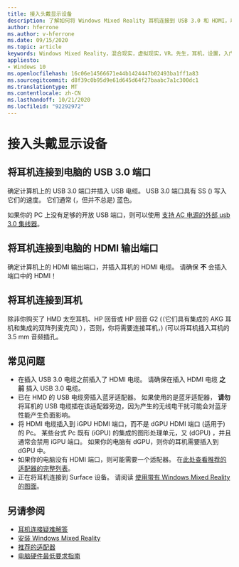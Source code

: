 ```yaml
---
title: 接入头戴显示设备
description: 了解如何将 Windows Mixed Reality 耳机连接到 USB 3.0 和 HDMI，以及如何将耳机连接到耳机。
author: hferrone
ms.author: v-hferrone
ms.date: 09/15/2020
ms.topic: article
keywords: Windows Mixed Reality，混合现实，虚拟现实，VR，先生，耳机，设置，入门
appliesto:
- Windows 10
ms.openlocfilehash: 16c06e14566671e44b1424447b02493ba1ff1a83
ms.sourcegitcommit: d8f39c0b95d9e61d645d64f27baabc7a1c300dc1
ms.translationtype: MT
ms.contentlocale: zh-CN
ms.lasthandoff: 10/21/2020
ms.locfileid: "92292972"
---
```

# <a name="plug-in-your-headset"></a>接入头戴显示设备

## <a name="connect-your-headset-to-your-pcs-usb-30-port"></a>将耳机连接到电脑的 USB 3.0 端口

确定计算机上的 USB 3.0 端口并插入 USB 电缆。 USB 3.0 端口具有 SS () 写入它们的速度。 它们通常 (，但并不总是) 蓝色。

如果你的 PC 上没有足够的开放 USB 端口，则可以使用 [支持 AC 电源的外部 usb 3.0 集线器](recommended-adapters-for-windows-mixed-reality-capable-pcs.md#using-external-usb-30-hubs-with-windows-mixed-reality-headsets)。

## <a name="connect-your-headset-to-your-pcs-hdmi-out-port"></a>将耳机连接到电脑的 HDMI 输出端口

确定计算机上的 HDMI 输出端口，并插入耳机的 HDMI 电缆。 请确保 **不** 会插入端口中的 HDMI！

## <a name="connect-headphones-to-your-headset"></a>将耳机连接到耳机

除非你购买了 HMD 太空耳机、HP 回音或 HP 回音 G2 (（它们具有集成的 AKG 耳机和集成的双阵列麦克风) ），否则，你将需要连接耳机，)  (可以将耳机插入耳机的 3.5 mm 音频插孔。

## <a name="common-issues"></a>常见问题

* 在插入 USB 3.0 电缆之前插入了 HDMI 电缆。  请确保在插入 HDMI 电缆 **之前** 插入 USB 3.0 电缆。
* 已在 HMD 的 USB 电缆旁插入蓝牙适配器。  如果使用的是蓝牙适配器， **请勿** 将耳机的 USB 电缆插在该适配器旁边，因为产生的无线电干扰可能会对蓝牙性能产生负面影响。
* 将 HDMI 电缆插入到 iGPU HDMI 端口，而不是 dGPU HDMI 端口 (适用于) 的 Pc。 某些台式 Pc 既有 (iGPU) 的集成的图形处理单元，又 (dGPU) ，并且通常会禁用 iGPU 端口。 如果你的电脑有 dGPU，则你的耳机需要插入到 dGPU 中。  
* 如果你的电脑没有 HDMI 端口，则可能需要一个适配器。 在[此处查看推荐的适配器的完整列表](recommended-adapters-for-windows-mixed-reality-capable-pcs.md)。
* 正在将耳机连接到 Surface 设备。 请阅读 [使用带有 Windows Mixed Reality 的图面](windows-mixed-reality-minimum-pc-hardware-compatibility-guidelines.md#windows-mixed-reality-and-surface)。

## <a name="see-also"></a>另请参阅

* [耳机连接疑难解答](headset-connectivity.md)
* [安装 Windows Mixed Reality](install-windows-mixed-reality.md)
* [推荐的适配器](recommended-adapters-for-windows-mixed-reality-capable-pcs.md)
* [电脑硬件最低要求指南](windows-mixed-reality-minimum-pc-hardware-compatibility-guidelines.md)
